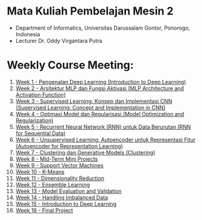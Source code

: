 # Mata Kuliah Pembelajan Mesin 2
- Department of Informatics, Universitas Darussalam Gontor, Ponorogo, Indonesia
- Lecturer Dr. Oddy Virgantara Putra

# Weekly Course Meeting:

1. [Week 1 - Pengenalan Deep Learning (Introduction to Deep Learning)](week01/README.md)
1. [Week 2 - Arsitektur MLP dan Fungsi Aktivasi (MLP Architecture and Activation Function)](week02/README.md)
1. [Week 3 - Supervised Learning: Konsep dan Implementasi CNN (Supervised Learning: Concept and Implementation in CNN)](week03/README.md)
1. [Week 4 - Optimasi Model dan Regularisasi (Model Optimization and Regularization)](week04/README.md)
1. [Week 5 - Recurrent Neural Network (RNN) untuk Data Berurutan (RNN for Sequential Data)](week05/README.md)
1. [Week 6 - Unsupervised Learning: Autoencoder untuk Representasi Fitur (Autoencoder for Representation Learning)](week06/README.md)
1. [Week 7 - Clustering dan Generative Models (Clustering)](week07/README.md)
1. [Week 8 - Mid-Term Mini Projects](week08/README.md)
1. [Week 9 - Support Vector Machines](week09/README.md)
1. [Week 10 - K-Means](week10/README.md)
1. [Week 11 - Dimensionality Reduction](week11/README.md)
1. [Week 12 - Ensemble Learning](week12/README.md)
1. [Week 13 - Model Evaluation and Validation](week13/README.md)
1. [Week 14 - Handling Imbalanced Data](week14/README.md)
1. [Week 15 - Introduction to Deep Learning](week15/README.md)
1. [Week 16 - Final Project](week16/README.md)